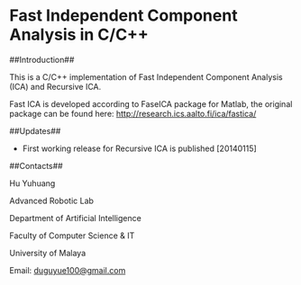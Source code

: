 Fast Independent Component Analysis in C/C++
=======

##Introduction##

This is a C/C++ implementation of Fast Independent Component Analysis (ICA) and Recursive ICA.

Fast ICA is developed according to FaseICA package for Matlab, the original package can be found here:
http://research.ics.aalto.fi/ica/fastica/

##Updates##

+ First working release for Recursive ICA is published [20140115]

##Contacts##

Hu Yuhuang

Advanced Robotic Lab

Department of Artificial Intelligence

Faculty of Computer Science & IT

University of Malaya

Email: duguyue100@gmail.com
